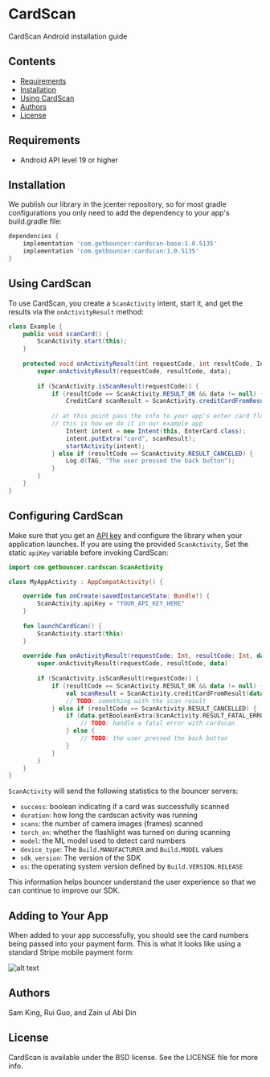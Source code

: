 # CardScan

CardScan Android installation guide

## Contents

* [Requirements](#requirements)
* [Installation](#installation)
* [Using CardScan](#using-cardscan)
* [Authors](#authors)
* [License](#license)

## Requirements

* Android API level 19 or higher

## Installation

We publish our library in the jcenter repository, so for most gradle configurations you only need to add the dependency to your app's build.gradle file:

```gradle
dependencies {
    implementation 'com.getbouncer:cardscan-base:1.0.5135'
    implementation 'com.getbouncer:cardscan:1.0.5135'
}
```

## Using CardScan

To use CardScan, you create a `ScanActivity` intent, start it, and
get the results via the `onActivityResult` method:

```java
class Example {
    public void scanCard() {
        ScanActivity.start(this);
    }
    
    protected void onActivityResult(int requestCode, int resultCode, Intent data) {
        super.onActivityResult(requestCode, resultCode, data);
    
        if (ScanActivity.isScanResult(requestCode)) {
            if (resultCode == ScanActivity.RESULT_OK && data != null) {
                CreditCard scanResult = ScanActivity.creditCardFromResult(data);
    
            // at this point pass the info to your app's enter card flow
            // this is how we do it in our example app
                Intent intent = new Intent(this, EnterCard.class);
                intent.putExtra("card", scanResult);
                startActivity(intent);
            } else if (resultCode == ScanActivity.RESULT_CANCELED) {
                Log.d(TAG, "The user pressed the back button");
            }
        }
    }
}
```

## Configuring CardScan

Make sure that you get an [API key](https://api.getbouncer.com/console) and configure the library
when your application launches. If you are using the provided `ScanActivity`, Set the static
`apiKey` variable before invoking CardScan:

```kotlin
import com.getbouncer.cardscan.ScanActivity

class MyAppActivity : AppCompatActivity() {

    override fun onCreate(savedInstanceState: Bundle?) {
        ScanActivity.apiKey = "YOUR_API_KEY_HERE"
    }
    
    fun launchCardScan() {
        ScanActivity.start(this)
    }
    
    override fun onActivityResult(requestCode: Int, resultCode: Int, data: Intent?) {
        super.onActivityResult(requestCode, resultCode, data)
        
        if (ScanActivity.isScanResult(requestCode)) {
            if (resultCode == ScanActivity.RESULT_OK && data != null) {
                val scanResult = ScanActivity.creditCardFromResult(data)
                // TODO: something with the scan result
            } else if (resultCode == ScanActivity.RESULT_CANCELLED) {
                if (data.getBooleanExtra(ScanActivity.RESULT_FATAL_ERROR, false)) {
                    // TODO: handle a fatal error with cardscan
                } else {
                    // TODO: the user pressed the back button
                }
            }
        }
    }
}
```

`ScanActivity` will send the following statistics to the bouncer servers:
- `success`: boolean indicating if a card was successfully scanned
- `duration`: how long the cardscan activity was running
- `scans`: the number of camera images (frames) scanned
- `torch_on`: whether the flashlight was turned on during scanning
- `model`: the ML model used to detect card numbers
- `device_type`: The `Build.MANUFACTURER` and `Build.MODEL` values
- `sdk_version`: The version of the SDK
- `os`: the operating system version defined by `Build.VERSION.RELEASE`

This information helps bouncer understand the user experience so that we can continue to improve our
SDK.

## Adding to Your App

When added to your app successfully, you should see the card numbers
being passed into your payment form. This is what it looks like using a standard Stripe mobile payment form:

![alt text](https://raw.githubusercontent.com/getbouncer/cardscan-android/master/card_scan.gif "Card Scan Gif")

## Authors

Sam King, Rui Guo, and Zain ul Abi Din

## License

CardScan is available under the BSD license. See the LICENSE file for more info.
